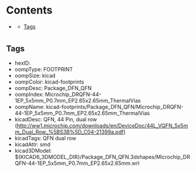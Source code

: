 



Contents
========

* [](#)
	* [Tags](#tags)

# 

## Tags

- hexID: 
- oompType: FOOTPRINT
- oompSize: kicad
- oompColor: kicad-footprints
- oompDesc: Package_DFN_QFN
- oompIndex: Microchip_DRQFN-44-1EP_5x5mm_P0.7mm_EP2.65x2.65mm_ThermalVias
- oompName: kicad-footprints/Package_DFN_QFN/Microchip_DRQFN-44-1EP_5x5mm_P0.7mm_EP2.65x2.65mm_ThermalVias
- kicadDesc: QFN, 44 Pin, dual row (http://ww1.microchip.com/downloads/en/DeviceDoc/44L_VQFN_5x5mm_Dual_Row_%5BS3B%5D_C04-21399a.pdf)
- kicadTags: QFN dual row
- kicadAttr: smd
- kicad3DModel: ${KICAD6_3DMODEL_DIR}/Package_DFN_QFN.3dshapes/Microchip_DRQFN-44-1EP_5x5mm_P0.7mm_EP2.65x2.65mm.wrl
